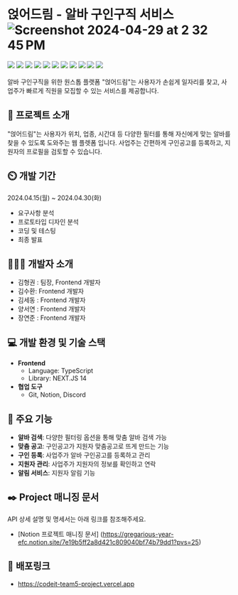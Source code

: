 # 얹어드림 - 알바 구인구직 서비스![Screenshot 2024-04-29 at 2 32 45 PM](https://github.com/royxk/codeit_team5_project/assets/105695762/525cee9f-ec73-43ea-8ea5-e619df7c3335)

<div align-center><img src="https://img.shields.io/badge/html5-E34F26?style=for-the-badge&logo=html5&logoColor=white">
<img src="https://img.shields.io/badge/css3-1572B6?style=for-the-badge&logo=css3&logoColor=white">
<img src="https://img.shields.io/badge/javascript-F7DF1E?style=for-the-badge&logo=javascript&logoColor=white">
<img src="https://img.shields.io/badge/next-000000?style=for-the-badge&logo=Next.js&logoColor=white">
<img src="https://img.shields.io/badge/Tailwind-1572B6?style=for-the-badge&logo=Tailwind CSS&logoColor=white">
<img src="https://img.shields.io/badge/Notion-000000?style=for-the-badge&logo=Notion&logoColor=white">
<img src="https://img.shields.io/badge/Vercel-000000?style=for-the-badge&logo=Vercel&logoColor=white">
<img src="https://img.shields.io/badge/React-61DAFB?style=for-the-badge&logo=React&logoColor=white">
<img src="https://img.shields.io/badge/GitHub-181717?style=for-the-badge&logo=GitHub&logoColor=white">
<img src="https://img.shields.io/badge/Amazon S3-569A31?style=for-the-badge&logo=Amazon S3&logoColor=white">
<img src="https://img.shields.io/badge/TypeScript-3178C6?style=for-the-badge&logo=TypeScript&logoColor=white">
</div>
<br>
알바 구인구직을 위한 원스톱 플랫폼 "얹어드림"는 사용자가 손쉽게 일자리를 찾고, 사업주가 빠르게 직원을 모집할 수 있는 서비스를 제공합니다.


## 🚀 프로젝트 소개

"얹어드림"는 사용자가 위치, 업종, 시간대 등 다양한 필터를 통해 자신에게 맞는 알바를 찾을 수 있도록 도와주는 웹 플렛폼 입니다. 사업주는 간편하게 구인공고를 등록하고, 지원자의 프로필을 검토할 수 있습니다.

## ⏲️ 개발 기간

2024.04.15(월) ~ 2024.04.30(화)
- 요구사항 분석
- 프로토타입 디자인 분석
- 코딩 및 테스팅
- 최종 발표

## 🧑‍🤝‍🧑 개발자 소개

- 김형권 : 팀장, Frontend 개발자
- 김수환: Frontend 개발자
- 김세동 : Frontend 개발자
- 양서연 : Frontend 개발자
- 장연준 : Frontend 개발자

## 💻 개발 환경 및 기술 스택

- **Frontend**
  - Language: TypeScript
  - Library: NEXT.JS 14
- **협업 도구**
  - Git, Notion, Discord
 


## 📝 주요 기능

- **알바 검색**: 다양한 필터링 옵션을 통해 맞춤 알바 검색 가능
- **맞춤 공고**: 구인공고가 지원자 맞춤공고로 뜨게 만드는 기능
- **구인 등록**: 사업주가 알바 구인공고를 등록하고 관리
- **지원자 관리**: 사업주가 지원자의 정보를 확인하고 연락
- **알림 서비스**: 지원자 알림 기능

## ✒️ Project 매니징 문서

API 상세 설명 및 명세서는 아래 링크를 참조해주세요.

- [Notion 프로젝트 매니징 문서] (https://gregarious-year-efc.notion.site/7e19b5ff2a8d421c809040bf74b79dd1?pvs=25)

## 🎉 배포링크
- https://codeit-team5-project.vercel.app




